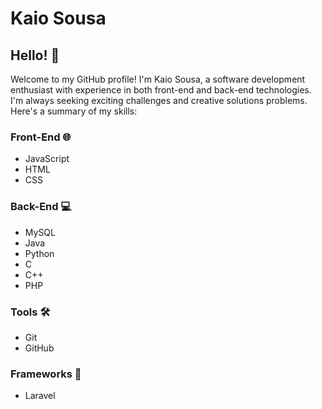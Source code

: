 # Kaio Sousa

## Hello! 👋

Welcome to my GitHub profile! I'm Kaio Sousa, a software development enthusiast with experience in both front-end and back-end technologies. I'm always seeking exciting challenges and creative solutions problems. Here's a summary of my skills:

### Front-End 🌐
- JavaScript
- HTML
- CSS

### Back-End 💻
- MySQL
- Java
- Python
- C
- C++
- PHP

### Tools 🛠️
- Git
- GitHub

### Frameworks 🚀
- Laravel

